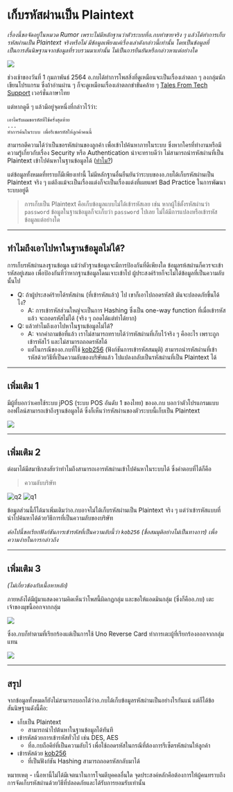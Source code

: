 # เก็บรหัสผ่านเป็น Plaintext

_เรื่องนี้ขอจัดอยู่ในหมวด Rumor เพราะไม่มีหลักฐานว่าตัวระบบที่อ.กบทำขายจริง ๆ แล้วได้ทำการเก็บรหัสผ่านเป็น Plaintext จริงหรือไม่ มีข้อมูลเพียงแค่เรื่องเล่าดังกล่าวนี้เท่านั้น โดยเป็นข้อมูลที่เป็นการสันนิษฐานจากข้อมูลที่รวบรวมมาเท่านั้น ไม่เป็นการยืนยันหรือกล่าวหาแต่อย่างใด_

![](https://user-images.githubusercontent.com/78331701/106409627-8a586e80-6473-11eb-96f2-982d93382eed.png)

ช่วงเช้าของวันที่ 1 กุมภาพันธ์ 2564 อ.กบได้ทำการโพสสิ่งที่ดูเหมือนจะเป็นเรื่องเล่าตลก ๆ ลงกลุ่มนักเขียนโปรแกรม ซึ่งถ้าอ่านผ่าน ๆ ก็จะดูเหมือนเรื่องเล่าตลกขำขันคล้าย ๆ [Tales From Tech Support](https://www.reddit.com/r/talesfromtechsupport/) เวอร์ชั่นภาษาไทย

แต่หากดูดี ๆ แล้วมีอยู่จุดหนี่งที่กล่าวไว้ว่า:

```
เอางี้ครับผมขอรหัสที่ใช้ครั้งสุดท้าย
...
ทำการค้นในระบบ เพื่อรีเซตรหัสให้ลูกค้าคนนี้
```

สามารถตีความได้ว่าเป็นขอรหัสผ่านของลูกค้า เพื่อเข้าไปค้นหาภายในระบบ ซึ่งหากใครที่ทำงานหรือมีความรู้เกี่ยวกับเรื่อง Security หรือ Authentication น่าจะทราบดีว่า ไม่สามารถนำรหัสผ่านที่เป็น Plaintext เข้าไปค้นหาในฐานข้อมูลได้ ([ทำไม?](#ทำไมถึงเอาไปหาในฐานข้อมูลไม่ได้))

แต่ข้อมูลทั้งหมดที่ทราบก็มีเพียงเท่านี้ ไม่มีหลักฐานอื่นยืนยันว่าระบบของอ.กบได้เก็บรหัสผ่านเป็น Plaintext จริง ๆ แต่ถึงแม้จะเป็นเรื่องแต่งก็จะเป็นเรื่องแต่งที่เผยแพร่ Bad Practice ในการพัฒนาระบบอยู่ดี

> การเก็บเป็น Plaintext คือเก็บข้อมูลแบบไม่ได้เข้ารหัสเลย เช่น หากผู้ใช้ตั้งรหัสผ่านว่า `password` ข้อมูลในฐานข้อมูลก็จะเก็บว่า `password` ไปเลย ไม่ได้มีการแปลงหรือเข้ารหัสข้อมูลแต่อย่างใด

---

## ทำไมถึงเอาไปหาในฐานข้อมูลไม่ได้?

การเก็บรหัสผ่านลงฐานข้อมูล แม้ว่าตัวฐานข้อมูลจะมีการป้องกันที่ดีเพียงใด ข้อมูลรห้สผ่านก็ควรจะเข้ารหัสอยู่เสมอ เพื่อป้องกันที่ว่าหากฐานข้อมูลโดนเจาะเข้าไป ผู้ประสงค์ร้ายก็จะไม่ได้ข้อมูลที่เป็นความลับนั้นไป

- Q: ถ้าผู้ประสงค์ร้ายได้รหัสผ่าน (ที่เข้ารหัสแล้ว) ไป เขาก็เอาไปถอดรหัสสิ มันจะปลอดภัยขึ้นได้ไง?
  - A: การเข้ารหัสส่วนใหญ่จะเป็นการ Hashing ซึ่งเป็น one-way function ที่เมื่อเข้ารหัสแล้ว จะถอดรหัสไม่ได้ (จริง ๆ ถอดได้แต่ทำได้ยาก)
- Q: แล้วทำไมถึงเอาไปหาในฐานข้อมูลไม่ได้?
  - A: จากคำถามข้อที่แล้ว เราไม่สามารถทราบได้ว่ารหัสผ่านที่เก็บไว้จริง ๆ คืออะไร เพราะถูกเข้ารหัสไว้ และไม่สามารถถอดรหัสได้
  - แต่ในกรณีของอ.กบที่ใช้ [kob256](#เพิ่มเติม-2) (ฟังก์ชันการเข้ารหัสสมมุติ) สามารถนำรหัสผ่านที่เข้ารหัสด้วยวิธีที่เป็นความลับของบริษัทแล้ว ไปแปลงกลับเป็นรหัสผ่านที่เป็น Plaintext ได้

---

## เพิ่มเติม 1

มีผู้ที่บอกว่าเคยใช้ระบบ jPOS (ระบบ POS อันดับ 1 ของไทย) ของอ.กบ บอกว่าตัวโปรแกรมแบบออฟไลน์สามารถเข้าถึงฐานข้อมูลได้ ซึ่งก็เห็นว่ารหัสผ่านของตัวระบบนี้เก็บเป็น Plaintext

![](https://user-images.githubusercontent.com/78331701/106413763-7e71aa00-647d-11eb-84aa-3b9a8477639b.jpg)

---

## เพิ่มเติม 2

ต่อมาได้มีสมาชิกสงสัยว่าทำไมถึงสามารถเอารหัสผ่านเข้าไปค้นหาในระบบได้ ซึ่งคำตอบที่ได้ก็คือ

> ความลับบริษัท

![q2](https://user-images.githubusercontent.com/78331701/106413285-4a49b980-647c-11eb-8c53-59a785806026.jpg)
![q1](https://user-images.githubusercontent.com/78331701/106413288-4cac1380-647c-11eb-8342-015e58eef82a.jpg)

ข้อมูลส่วนนี้ก็ได้มาเพิ่มเติมว่าอ.กบอาจไม่ได้เก็บรหัสผ่านเป็น Plaintext จริง ๆ แต่ว่าเข้ารหัสแบบที่นำไปค้นหาได้ด้วยวิธีการที่เป็นความลับของบริษัท

*ต่อไปนี้ขอเรียกฟังก์ชันการเข้ารหัสที่เป็นความลับนี้ว่า `kob256` (ชื่อสมมุติอย่างไม่เป็นทางการ) เพื่อความง่ายในการกล่าวถึง*

---

## เพิ่มเติม 3

_(ไม่เกี่ยวข้องกับเนื้อหาหลัก)_

ภายหลังได้มีผู้มาแสดงความคิดเห็นว่าโพสนี้ผิดกฏกลุ่ม และขอให้แอดมินกลุ่ม (ซึ่งก็คืออ.กบ) เตะเจ้าของมุขนี้ออกจากกลุ่ม

![](https://user-images.githubusercontent.com/78331701/106412153-95ae9880-6479-11eb-94ad-10a5ccecf4ed.jpg)

ซึ่งอ.กบก็ทำตามที่เรียกร้องแต่เป็นการใช้ Uno Reverse Card ทำการเตะผู้ที่เรียกร้องออกจากกลุ่มแทน

![](https://user-images.githubusercontent.com/78331701/106412861-44070d80-647b-11eb-8dfd-b6f659a72b6e.jpg)

---

## สรุป

จากข้อมูลทั้งหมดก็ยังไม่สามารถบอกได้ว่าอ.กบได้เก็บข้อมูลรหัสผ่านเป็นอย่างไรกันแน่ แต่ก็ได้ข้อสันนิษฐานดังนี้คือ:

- เก็บเป็น Plaintext
  - สามารถนำไปต้นหาในฐานข้อมูลได้ทันที
- เข้ารหัสด้วยการเข้ารหัสทั่วไป เช่น DES, AES
  - ที่อ.กบถือคีย์ที่เป็นความลับไว้ เพื่อใช้ถอดรหัสในกรณีที่ต้องการรีเซ็ตรหัสผ่านให้ลูกค้า
- เข้ารหัสด้วย [kob256](#เพิ่มเติม-2)
  - ที่เป็นฟังก์ชัน Hashing สามารถถอดรหัสกลับมาได้

หมายเหตุ - เนื้อหานี้ไม่ได้มีเจตนาในการโจมตีบุคคลอื่นใด จุดประสงค์หลักคือต้องการให้ผู้คนทราบถึงการจัดเก็บรหัสผ่านด้วยวิธีที่ปลอดภัยและได้รับการยอมรับเท่านั้น
